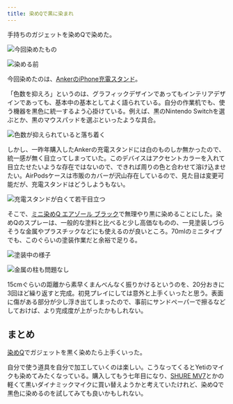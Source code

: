 ```yaml
---
title: 染めQで黒に染まれ
---
```

手持ちのガジェットを染めQで染めた。

![](https://lh4.googleusercontent.com/jnvsNRzvcRem9YkHFh9dS0v8NdxgZ_bjUqFPYdaT4vnHTYEiAKcsT3XkMJ8J9sHqZfJSbHsf28FZtXpnX7GTgsgrw8UPeaK1BdB9ikTFc0Wkp1COxNV4oem4cNLH-Q-arqWN3YaSSJ_fCSbcODygnA "今回染めたもの")

![](https://lh6.googleusercontent.com/HNQA7KuCCqZqac2KK6Mo9rpeZ61ixZr4TYh5iAe7jGhjm8wXkfcQa1crHekve1Odj0iCu6uJ8kz4AMP34AalG51GqBd55uhYA5L9hGfV_j13ceb_Bfu0JPJylV0RIgvu6RiY40yEnzHokU1mZz5OiQ "染める前")

今回染めたのは、[AnkerのiPhone充電スタンド](https://r7kamura.com/articles/2021-09-06-anker-iphone-stand)。

「色数を抑えろ」というのは、グラフィックデザインであってもインテリアデザインであっても、基本中の基本としてよく語られている。自分の作業机でも、使う機器を黒色に統一するよう心掛けている。例えば、黒のNintendo Switchを選ぶとか、黒のマウスパッドを選ぶといったような具合。

![](https://lh5.googleusercontent.com/FvRzKsw1Xf-kzZb2QJr8w7V1BVRSDI__jcSvwYR0Xl9ttkFXZd5ftz9vA53rcu1bfbvNaJyviL7A7FBsCoqUWBcX3UwwTsF1V8YHemLW8ldjcOfX_0cyG9U7Y14ZvfTuYCLIJ7QccnT_VQHRDVIv_w "色数が抑えられていると落ち着く")

しかし、一昨年購入したAnkerの充電スタンドには白のものしか無かったので、統一感が無く目立ってしまっていた。このデバイスはアクセントカラーを入れて目立たせたいような存在ではないので、できれば周りの色と合わせて溶け込ませたい。AirPodsケースは市販のカバーが沢山存在しているので、見た目は変更可能だが、充電スタンドはどうしようもない。

![](https://lh5.googleusercontent.com/yarI040KPgzQNyfyjMdC5_C5jg-pl6trFh8VddEx6z_vsMYRyEOjoVnhjj3yrSTWWklnm_ITjF0hCbYzYQO6lR7E2TpBCbmn9g8AvOyWrIN-9ft7oXHTSQLm7NiHWxXjj2nBLJV8B71Yiy-Ii9ko5Q "充電スタンドが白くて若干目立つ")

そこで、[ミニ染めQ エアゾール ブラック](https://www.amazon.co.jp/dp/B003QMFUKO)で無理やり黒に染めることにした。染めQのスプレーは、一般的な塗料と比べると少し高価なものの、一見塗装しづらそうな金属やプラスチックなどにも使えるのが良いところ。70mlのミニタイプでも、このぐらいの塗装作業だと余裕で足りる。

![](https://lh5.googleusercontent.com/LlasklC0OO8aqPu28wv0dTLbDTmJwUaeNHe0x9uX12DSOjrlzSsE66LNU3BXXgu5R0FNydbJejhRj16Tvb8djsrwZQ4Wb9_u_8Bn4v9tQg1j_p8pO7JItGDB8fInCCYHQGOfbbbLEfoNXrKR8w5_ZA "塗装中の様子")

![](https://lh5.googleusercontent.com/XieMPctuPR4Arf5pnIJdRNuMDKoNvaBnW6ZhpnOPnwIfPLdXCD3K6nBdyr8J4uPLKXn-GMWH6Tqr9SOBO6icKYUHEiw51_k4T6p3Yt35x-h4jUIzr07OBlgFRFtI3S8gABXwjasRjx0YBGnCJh3WxA "金属の柱も問題なし")

15cmぐらいの距離から素早くまんべんなく振りかけるというのを、20分おきに3回ほど繰り返すと完成。初見プレイにしては意外と上手くいったと思う。表面に傷がある部分が少し浮き出てしまったので、事前にサンドペーパーで擦るなどしておけば、より完成度が上がったかもしれない。

まとめ
---

[染めQ](https://www.amazon.co.jp/dp/B003QMFUKO)でガジェットを黒く染めたら上手くいった。

自分で使う道具を自分で加工していくのは楽しい。こうなってくるとYetiのマイクも染めてみたくなっている。購入してもう七年目になり、[SHURE MV7](https://www.amazon.co.jp/dp/B08KY7G1GV)とかの軽くて黒いダイナミックマイクに買い替えようかと考えていたけれど、染めQで黒色に染めるのを試してみても良いかもしれない。
